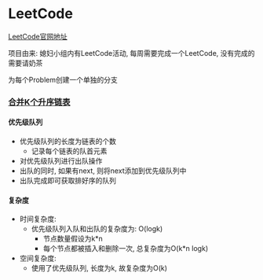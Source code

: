 # LeetCode

[LeetCode官网地址](https://leetcode.com/problemset/algorithms/)

项目由来: 媳妇小组内有LeetCode活动, 每周需要完成一个LeetCode, 没有完成的需要请奶茶

为每个Problem创建一个单独的分支

### [合并K个升序链表](https://leetcode.cn/problems/merge-k-sorted-lists/)

#### 优先级队列

* 优先级队列的长度为链表的个数
  * 记录每个链表的队首元素
* 对优先级队列进行出队操作
* 出队的同时, 如果有next, 则将next添加到优先级队列中
* 出队完成即可获取排好序的队列

#### 复杂度

* 时间复杂度:
  * 优先级队列入队和出队的复杂度为: O(logk)
    * 节点数量假设为k*n
    * 每个节点都被插入和删除一次, 总复杂度为O(k*n logk)
* 空间复杂度:
  * 使用了优先级队列, 长度为k, 故复杂度为O(k)
